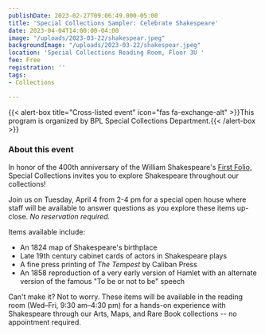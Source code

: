 ```yaml
---
publishDate: 2023-02-27T09:06:49.000-05:00
title: 'Special Collections Sampler: Celebrate Shakespeare'
date: 2023-04-04T14:00:00-04:00
image: "/uploads/2023-03-22/shakespear.jpeg"
backgroundImage: "/uploads/2023-03-22/shakespear.jpeg"
location: 'Special Collections Reading Room, Floor 3U '
fee: Free
registration: ''
tags:
- Collections

---
```

{{< alert-box title="Cross-listed event" icon="fas fa-exchange-alt" >}}This program is organized by BPL Special Collections Department.{{< /alert-box >}}

### About this event

In honor of the 400th anniversary of the William Shakespeare's [First Folio,](https://nam11.safelinks.protection.outlook.com/?url=https%3A%2F%2Fark.digitalcommonwealth.org%2Fark%3A%2F50959%2Fcv43pc026&data=05%7C01%7Ckmonahan%40bpl.org%7C8798ebebbb0a4e3694de08db2712ee3a%7Cfa735c71d7954c01b0ae09fa7415b2b1%7C0%7C0%7C638146734482755150%7CUnknown%7CTWFpbGZsb3d8eyJWIjoiMC4wLjAwMDAiLCJQIjoiV2luMzIiLCJBTiI6Ik1haWwiLCJXVCI6Mn0%3D%7C3000%7C%7C%7C&sdata=v2EKqC92JTdWdmujfDh50eBFblnNhV9duvukgG5EIaw%3D&reserved=0 "https://nam11.safelinks.protection.outlook.com/?url=https%3a%2f%2fark.digitalcommonwealth.org%2fark%3a%2f50959%2fcv43pc026&data=05%7c01%7ckmonahan%40bpl.org%7c8798ebebbb0a4e3694de08db2712ee3a%7cfa735c71d7954c01b0ae09fa7415b2b1%7c0%7c0%7c638146734482755150%7cunknown%7ctwfpbgzsb3d8eyjwijoimc4wljawmdailcjqijoiv2lumziilcjbtii6ik1hawwilcjxvci6mn0%3d%7c3000%7c%7c%7c&sdata=v2ekqc92jtdwdmujfdh50ebfblnnhv9duvukgg5eiaw%3d&reserved=0") Special Collections invites you to explore Shakespeare throughout our collections!

Join us on Tuesday, April 4 from 2-4 pm for a special open house where staff will be available to answer questions as you explore these items up-close. _No reservation required._ 

Items available include:

* An 1824 map of Shakespeare's birthplace
* Late 19th century cabinet cards of actors in Shakespeare plays
* A fine press printing of _The Tempest_ by Caliban Press
* An 1858 reproduction of a very early version of Hamlet with an alternate version of the famous "To be or not to be" speech

Can't make it? Not to worry. These items will be available in the reading room (Wed–Fri, 9:30 am–4:30 pm) for a hands-on experience with Shakespeare through our Arts, Maps, and Rare Book collections -- no appointment required.